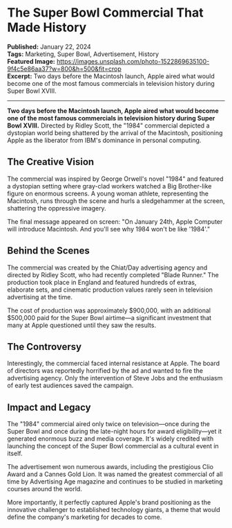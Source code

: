 # The Super Bowl Commercial That Made History

**Published:** January 22, 2024  
**Tags:** Marketing, Super Bowl, Advertisement, History  
**Featured Image:** https://images.unsplash.com/photo-1522869635100-9f4c5e86aa37?w=800&h=500&fit=crop  
**Excerpt:** Two days before the Macintosh launch, Apple aired what would become one of the most famous commercials in television history during Super Bowl XVIII.

---

**Two days before the Macintosh launch, Apple aired what would become one of the most famous commercials in television history during Super Bowl XVIII.** Directed by Ridley Scott, the "1984" commercial depicted a dystopian world being shattered by the arrival of the Macintosh, positioning Apple as the liberator from IBM's dominance in personal computing.

## The Creative Vision

The commercial was inspired by George Orwell's novel "1984" and featured a dystopian setting where gray-clad workers watched a Big Brother-like figure on enormous screens. A young woman athlete, representing the Macintosh, runs through the scene and hurls a sledgehammer at the screen, shattering the oppressive imagery.

The final message appeared on screen: "On January 24th, Apple Computer will introduce Macintosh. And you'll see why 1984 won't be like '1984'."

## Behind the Scenes

The commercial was created by the Chiat/Day advertising agency and directed by Ridley Scott, who had recently completed "Blade Runner." The production took place in England and featured hundreds of extras, elaborate sets, and cinematic production values rarely seen in television advertising at the time.

The cost of production was approximately $900,000, with an additional $500,000 paid for the Super Bowl airtime—a significant investment that many at Apple questioned until they saw the results.

## The Controversy

Interestingly, the commercial faced internal resistance at Apple. The board of directors was reportedly horrified by the ad and wanted to fire the advertising agency. Only the intervention of Steve Jobs and the enthusiasm of early test audiences saved the campaign.

## Impact and Legacy

The "1984" commercial aired only twice on television—once during the Super Bowl and once during the late-night hours for award eligibility—yet it generated enormous buzz and media coverage. It's widely credited with launching the concept of the Super Bowl commercial as a cultural event in itself.

The advertisement won numerous awards, including the prestigious Clio Award and a Cannes Gold Lion. It was named the greatest commercial of all time by Advertising Age magazine and continues to be studied in marketing courses around the world.

More importantly, it perfectly captured Apple's brand positioning as the innovative challenger to established technology giants, a theme that would define the company's marketing for decades to come.
